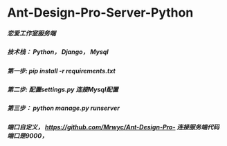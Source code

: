 # Ant-Design-Pro-Server-Python
##### 恋爱工作室服务端
##### 技术栈： Python， Django， Mysql
##### 第一步: pip install -r requirements.txt
##### 第二步: 配置settings.py 连接Mysql配置
##### 第三步： python manage.py runserver
##### 端口自定义， https://github.com/Mrwyc/Ant-Design-Pro-    连接服务端代码端口是9000， 

